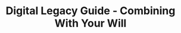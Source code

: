 ---
title: Digital Legacy Guide - Combining With Your Will
layout: "stepbystep_centred_text"
permalink: "/DigitalLegacyGuide/CombiningWithYourWill/"
---